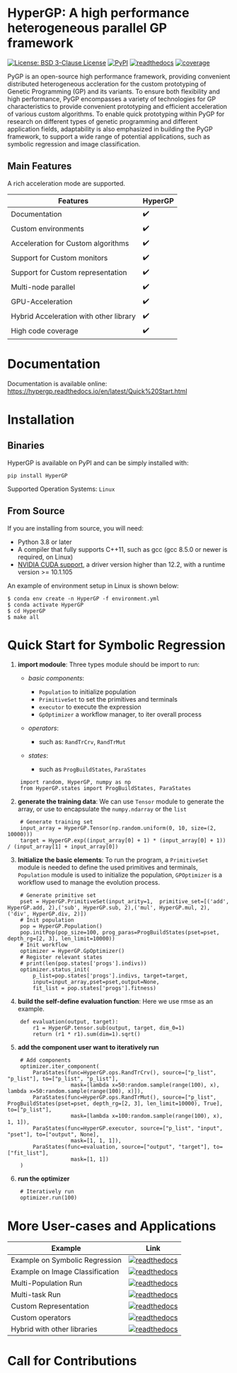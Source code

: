 # HyperGP: A high performance heterogeneous parallel GP framework

[![License: BSD 3-Clause License](https://img.shields.io/badge/License-BSD%203--Clause-red)](https://github.com/MZT-srcount/HyperGP/blob/main/LICENSE)
[![PyPI](https://img.shields.io/badge/PyPI-support-blue)](https://pypi.org/project/HyperGP/)
[![readthedocs](https://img.shields.io/badge/docs-passing-green)](https://hypergp.readthedocs.io/en/latest/)
[![coverage](https://img.shields.io/badge/coverage-passing-green)]()

PyGP is an open-source high performance framework, providing convenient distributed heterogeneous accleration for the custom prototyping of Genetic Programming (GP) and its variants. To ensure both flexibility and high performance, PyGP encompasses a variety of technologies for GP characteristics to provide convenient prototyping and efficient acceleration of various custom algorithms. To enable quick prototyping within PyGP for research on different types of genetic programming and different application fields, adaptability is also emphasized in building the PyGP framework, to support a wide range of potential applications, such as symbolic regression and image classification. 


## Main Features

A rich acceleration mode are supported.

| **Features**                | **HyperGP** |
| --------------------------- | ----------------------|
| Documentation               | :heavy_check_mark: |
| Custom environments         | :heavy_check_mark: |
| Acceleration for Custom algorithms           | :heavy_check_mark: |
| Support for Custom monitors             | :heavy_check_mark: |
| Support for Custom representation | :heavy_check_mark: |
| Multi-node parallel         | :heavy_check_mark: |
| GPU-Acceleration            | :heavy_check_mark: |
| Hybrid Acceleration with other library   | :heavy_check_mark: |
| High code coverage          | :heavy_check_mark: |

# Documentation
Documentation is available online: https://hypergp.readthedocs.io/en/latest/Quick%20Start.html

# Installation

## Binaries

HyperGP is available on PyPI and can be simply installed with:

```
pip install HyperGP
```

Supported Operation Systems: ``Linux``

## From Source

If you are installing from source, you will need:
- Python 3.8 or later
- A compiler that fully supports C++11, such as gcc (gcc 8.5.0 or newer is required, on Linux)
- [NVIDIA CUDA support](https://developer.nvidia.com/cuda-downloads), a driver version higher than 12.2, with a runtime version >= 10.1.105

An example of environment setup in Linux is shown below:

```
$ conda env create -n HyperGP -f environment.yml
$ conda activate HyperGP
$ cd HyperGP
$ make all
```

# Quick Start for Symbolic Regression

1. **import modoule**: Three types module should be import to run:  
  
   - *basic components*:  
      - ``Population`` to initialize population
      - ``PrimitiveSet`` to set the primitives and terminals
      - ``executor`` to execute the expression
      - ``GpOptimizer`` a workflow manager, to iter overall process 

   - *operators*:
      - such as: ``RandTrCrv``, ``RandTrMut``

   - *states*:
      - such as ``ProgBuildStates``, ``ParaStates``

```
    import random, HyperGP, numpy as np
    from HyperGP.states import ProgBuildStates, ParaStates
```

2. **generate the training data**: We can use ``Tensor`` module to generate the array, or use to encapsulate the ``numpy.ndarray`` or the ``list``
```
    # Generate training set
    input_array = HyperGP.Tensor(np.random.uniform(0, 10, size=(2, 10000)))
    target = HyperGP.exp((input_array[0] + 1) * (input_array[0] + 1)) / (input_array[1] + input_array[0])
```
3. **Initialize the basic elements**: To run the program, a ``PrimitiveSet`` module is needed to define the used primitives and terminals, ``Population`` module is used to initialize the population, ``GPOptimizer`` is a workflow used to manage the evolution process.

```
    # Generate primitive set
    pset = HyperGP.PrimitiveSet(input_arity=1,  primitive_set=[('add', HyperGP.add, 2),('sub', HyperGP.sub, 2),('mul', HyperGP.mul, 2),('div', HyperGP.div, 2)])
    # Init population
    pop = HyperGP.Population()
    pop.initPop(pop_size=100, prog_paras=ProgBuildStates(pset=pset, depth_rg=[2, 3], len_limit=10000))
    # Init workflow
    optimizer = HyperGP.GpOptimizer()
    # Register relevant states
    # print(len(pop.states['progs'].indivs))
    optimizer.status_init(
        p_list=pop.states['progs'].indivs, target=target,
        input=input_array,pset=pset,output=None,
        fit_list = pop.states['progs'].fitness)
```


4. **build the self-define evaluation function**: Here we use rmse as an example.
```
    def evaluation(output, target):
        r1 = HyperGP.tensor.sub(output, target, dim_0=1)
        return (r1 * r1).sum(dim=1).sqrt()
```

5. **add the component user want to iteratively run**
```
    # Add components
    optimizer.iter_component(
        ParaStates(func=HyperGP.ops.RandTrCrv(), source=["p_list", "p_list"], to=["p_list", "p_list"],
                    mask=[lambda x=50:random.sample(range(100), x), lambda x=50:random.sample(range(100), x)]),
        ParaStates(func=HyperGP.ops.RandTrMut(), source=["p_list", ProgBuildStates(pset=pset, depth_rg=[2, 3], len_limit=10000), True], to=["p_list"],
                    mask=[lambda x=100:random.sample(range(100), x), 1, 1]),
        ParaStates(func=HyperGP.executor, source=["p_list", "input", "pset"], to=["output", None],
                    mask=[1, 1, 1]),
        ParaStates(func=evaluation, source=["output", "target"], to=["fit_list"],
                    mask=[1, 1])
    )
```
6. **run the optimizer**
```
    # Iteratively run
    optimizer.run(100)
```

# More User-cases and Applications


| **Example**                | **Link** |
| --------------------------- | ----------------------|
| Example on Symbolic Regression               | [![readthedocs](https://img.shields.io/badge/docs-passing-green)]() |
| Example on Image Classification        | [![readthedocs](https://img.shields.io/badge/docs-passing-green)]() |
| Multi-Population Run           | [![readthedocs](https://img.shields.io/badge/docs-passing-green)]() |
| Multi-task Run             | [![readthedocs](https://img.shields.io/badge/docs-passing-green)]() |
| Custom Representation             | [![readthedocs](https://img.shields.io/badge/docs-passing-green)]() |
| Custom operators             | [![readthedocs](https://img.shields.io/badge/docs-passing-green)]() |
| Hybrid with other libraries             | [![readthedocs](https://img.shields.io/badge/docs-passing-green)]() |

# Call for Contributions
